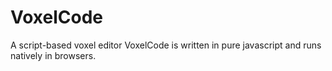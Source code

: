 # VoxelCode
A script-based voxel editor
VoxelCode is written in pure javascript and runs natively in browsers.
